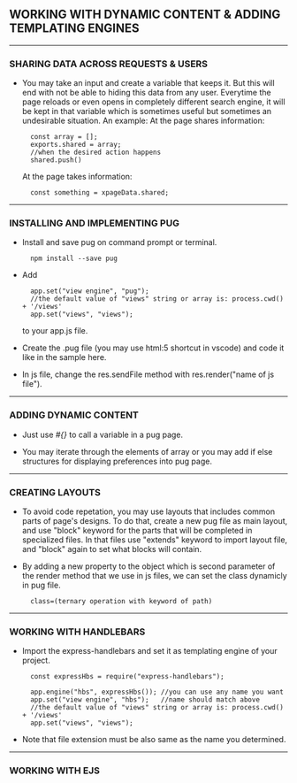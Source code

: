 ## WORKING WITH DYNAMIC CONTENT & ADDING TEMPLATING ENGINES

---

### **SHARING DATA ACROSS REQUESTS & USERS**

- You may take an input and create a variable that keeps it. But this will end with not be able to hiding this data from any user. Everytime the page reloads or even opens in completely different search engine, it will be kept in that variable which is sometimes useful but sometimes an undesirable situation. An example:
  At the page shares information:

  ```
    const array = [];
    exports.shared = array;
    //when the desired action happens
    shared.push()
  ```

  At the page takes information:

  ```
    const something = xpageData.shared;
  ```

---

### **INSTALLING AND IMPLEMENTING PUG**

- Install and save pug on command prompt or terminal.

  ```
    npm install --save pug
  ```

- Add

  ```
    app.set("view engine", "pug");
    //the default value of "views" string or array is: process.cwd() + '/views'
    app.set("views", "views");
  ```

  to your app.js file.

- Create the .pug file (you may use html:5 shortcut in vscode) and code it like in the sample here.
- In js file, change the res.sendFile method with res.render("name of js file").

---

### **ADDING DYNAMIC CONTENT**

- Just use _#{}_ to call a variable in a pug page.

- You may iterate through the elements of array or you may add if else structures for displaying preferences into pug page.

---

### **CREATING LAYOUTS**

- To avoid code repetation, you may use layouts that includes common parts of page's designs. To do that, create a new pug file as main layout, and use "block" keyword for the parts that will be completed in specialized files. In that files use "extends" keyword to import layout file, and "block" again to set what blocks will contain.

- By adding a new property to the object which is second parameter of the render method that we use in js files, we can set the class dynamicly in pug file.

  ```
    class=(ternary operation with keyword of path)
  ```

---

### **WORKING WITH HANDLEBARS**

- Import the express-handlebars and set it as templating engine of your project.

  ```
    const expressHbs = require("express-handlebars");

    app.engine("hbs", expressHbs()); //you can use any name you want
    app.set("view engine", "hbs");   //name should match above
    //the default value of "views" string or array is: process.cwd() + '/views'
    app.set("views", "views");
  ```

- Note that file extension must be also same as the name you determined.

---

### **WORKING WITH EJS**
